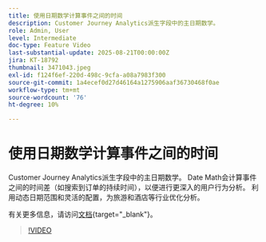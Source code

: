 ```yaml
---
title: 使用日期数学计算事件之间的时间
description: Customer Journey Analytics派生字段中的主日期数学。
role: Admin, User
level: Intermediate
doc-type: Feature Video
last-substantial-update: 2025-08-21T00:00:00Z
jira: KT-18792
thumbnail: 3471043.jpeg
exl-id: f124f6ef-220d-498c-9cfa-a08a7983f300
source-git-commit: 1a4ecef0d27d46164a1275906aaf36730468f0ae
workflow-type: tm+mt
source-wordcount: '76'
ht-degree: 10%

---
```


# 使用日期数学计算事件之间的时间

Customer Journey Analytics派生字段中的主日期数学。 Date Math会计算事件之间的时间差（如搜索到订单的持续时间），以便进行更深入的用户行为分析。 利用动态日期范围和灵活的配置，为旅游和酒店等行业优化分析。

有关更多信息，请访问[文档](https://experienceleague.adobe.com/zh-hans/docs/analytics-platform/using/cja-dataviews/derived-fields){target="_blank"}。

>[!VIDEO](https://video.tv.adobe.com/v/3471075/?captions=chi_hans&learn=on)
